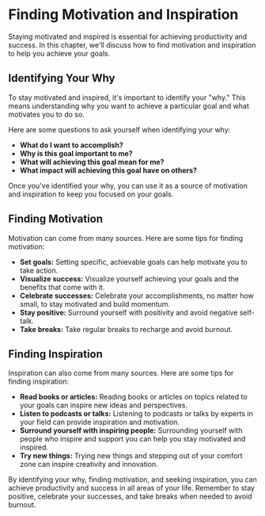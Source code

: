 # Finding Motivation and Inspiration

Staying motivated and inspired is essential for achieving productivity and success. In this chapter, we'll discuss how to find motivation and inspiration to help you achieve your goals.

Identifying Your Why
--------------------

To stay motivated and inspired, it's important to identify your "why." This means understanding why you want to achieve a particular goal and what motivates you to do so.

Here are some questions to ask yourself when identifying your why:

* **What do I want to accomplish?**
* **Why is this goal important to me?**
* **What will achieving this goal mean for me?**
* **What impact will achieving this goal have on others?**

Once you've identified your why, you can use it as a source of motivation and inspiration to keep you focused on your goals.

Finding Motivation
------------------

Motivation can come from many sources. Here are some tips for finding motivation:

* **Set goals:** Setting specific, achievable goals can help motivate you to take action.
* **Visualize success:** Visualize yourself achieving your goals and the benefits that come with it.
* **Celebrate successes:** Celebrate your accomplishments, no matter how small, to stay motivated and build momentum.
* **Stay positive:** Surround yourself with positivity and avoid negative self-talk.
* **Take breaks:** Take regular breaks to recharge and avoid burnout.

Finding Inspiration
-------------------

Inspiration can also come from many sources. Here are some tips for finding inspiration:

* **Read books or articles:** Reading books or articles on topics related to your goals can inspire new ideas and perspectives.
* **Listen to podcasts or talks:** Listening to podcasts or talks by experts in your field can provide inspiration and motivation.
* **Surround yourself with inspiring people:** Surrounding yourself with people who inspire and support you can help you stay motivated and inspired.
* **Try new things:** Trying new things and stepping out of your comfort zone can inspire creativity and innovation.

By identifying your why, finding motivation, and seeking inspiration, you can achieve productivity and success in all areas of your life. Remember to stay positive, celebrate your successes, and take breaks when needed to avoid burnout.
